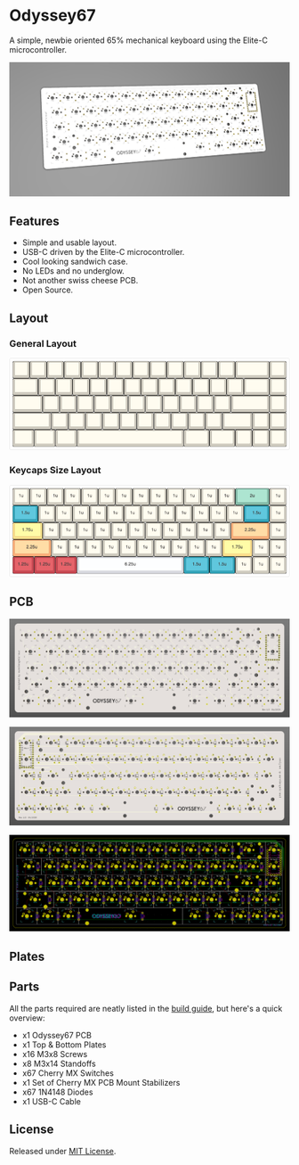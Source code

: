 # Odyssey67

 A simple, newbie oriented 65% mechanical keyboard using the Elite-C microcontroller.

 ![PCB Front Render](https://github.com/aureliengmichaud/Odyssey67/blob/master/Images/odyssey67-pcb-3d.png)

## Features

 * Simple and usable layout.
 * USB-C driven by the Elite-C microcontroller.
 * Cool looking sandwich case.
 * No LEDs and no underglow.
 * Not another swiss cheese PCB.
 * Open Source.

## Layout

### General Layout

 ![KLE Layout](https://github.com/aureliengmichaud/Odyssey67/blob/master/Images/odyssey67-kle-layout.png)

### Keycaps Size Layout

 ![Keycaps Size Layout](https://github.com/aureliengmichaud/Odyssey67/blob/master/Images/odyssey67-size-layout.png)

## PCB

 ![PCB Front](https://github.com/aureliengmichaud/Odyssey67/blob/master/Images/odyssey67-pcb-front.png)

 ![PCB Back](https://github.com/aureliengmichaud/Odyssey67/blob/master/Images/odyssey67-pcb-back.png)

 ![PCB Kicad](https://github.com/aureliengmichaud/Odyssey67/blob/master/Images/odyssey67-pcb-kicad.PNG)

## Plates

## Parts

 All the parts required are neatly listed in the [build guide](https://github.com/aureliengmichaud/Odyssey67/tree/master/Build%20Guide), but here's a quick overview:

 * x1 Odyssey67 PCB
 * x1 Top & Bottom Plates
 * x16 M3x8 Screws
 * x8 M3x14 Standoffs
 * x67 Cherry MX Switches
 * x1 Set of Cherry MX PCB Mount Stabilizers
 * x67 1N4148 Diodes
 * x1 USB-C Cable

## License

 Released under [MIT License](https://github.com/aureliengmichaud/Odyssey67/blob/master/LICENSE).




